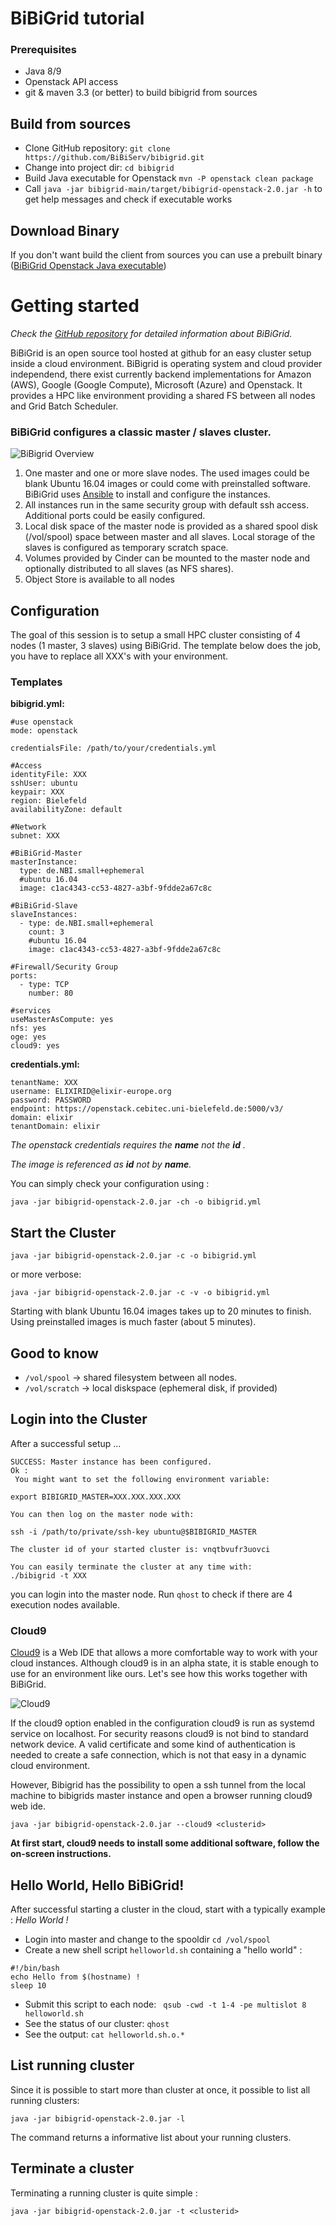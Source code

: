 #  BiBiGrid tutorial 

### Prerequisites

- Java 8/9
- Openstack API access
- git & maven 3.3 (or better) to build bibigrid from sources

## Build from sources

- Clone GitHub repository: `git clone https://github.com/BiBiServ/bibigrid.git`
- Change into project dir: `cd bibigrid`
- Build Java executable for Openstack `mvn -P openstack clean package`
- Call `java -jar bibigrid-main/target/bibigrid-openstack-2.0.jar -h` to get help messages and check if executable works


## Download Binary

If you don't want build the client from sources you can use a prebuilt binary ([BiBiGrid Openstack Java executable](http://bibiserv.cebitec.uni-bielefeld.de/resources/bibigrid/bibigrid-openstack-2.0.jar))



# Getting started

*Check the [GitHub repository](https://github.com/BiBiServ/bibigrid/tree/development) for detailed information about BiBiGrid.* 

BiBiGrid is an open source tool hosted at github  for an easy cluster setup inside a cloud environment. BiBigrid is operating system  and cloud provider independend, there exist currently backend implementations for Amazon (AWS), Google (Google Compute), Microsoft (Azure) and Openstack. It provides a HPC like environment providing a shared FS between all nodes and Grid Batch Scheduler.

### BiBiGrid configures a classic master / slaves cluster.

![BiBigrid Overview](images/overview.png)


1. One master and one or more slave nodes. The used images could be blank Ubuntu 16.04 images or could come with preinstalled software. BiBiGrid uses [Ansible](https://www.ansible.com) to install and configure the instances.
2. All instances run in the same security group with default ssh access. Additional ports could be easily configured. 
3. Local disk space of the master node is provided as a shared spool disk (/vol/spool) space between master and all slaves. Local storage of the slaves is configured as temporary scratch space.
4. Volumes provided by Cinder can be mounted to the master node and optionally distributed to all slaves (as NFS shares).
5. Object Store is available to all nodes


## Configuration

The goal of this session is to setup a small HPC cluster consisting of 4 nodes  (1 master, 3 slaves) using BiBiGrid. The template below does the job, you have to replace all XXX's with your environment.

### Templates

**bibigrid.yml:**

```
#use openstack
mode: openstack

credentialsFile: /path/to/your/credentials.yml

#Access
identityFile: XXX
sshUser: ubuntu
keypair: XXX
region: Bielefeld
availabilityZone: default

#Network
subnet: XXX

#BiBiGrid-Master
masterInstance:
  type: de.NBI.small+ephemeral
  #ubuntu 16.04
  image: c1ac4343-cc53-4827-a3bf-9fdde2a67c8c

#BiBiGrid-Slave
slaveInstances:
  - type: de.NBI.small+ephemeral
    count: 3
    #ubuntu 16.04
    image: c1ac4343-cc53-4827-a3bf-9fdde2a67c8c

#Firewall/Security Group
ports:
  - type: TCP
    number: 80

#services
useMasterAsCompute: yes
nfs: yes
oge: yes
cloud9: yes

```

**credentials.yml:**

```
tenantName: XXX
username: ELIXIRID@elixir-europe.org
password: PASSWORD
endpoint: https://openstack.cebitec.uni-bielefeld.de:5000/v3/
domain: elixir
tenantDomain: elixir
```

*The openstack credentials requires the **name** not the **id** .*

*The image is referenced as **id** not by **name**.*


You can simply check your configuration using :

`java -jar bibigrid-openstack-2.0.jar -ch -o bibigrid.yml`

## Start the Cluster

`java -jar bibigrid-openstack-2.0.jar -c -o bibigrid.yml`

or more verbose:

`java -jar bibigrid-openstack-2.0.jar -c -v -o bibigrid.yml`

Starting with blank Ubuntu 16.04 images takes up to 20 minutes to finish.
Using preinstalled images is much faster (about 5 minutes).


## Good to know

- `/vol/spool` -> shared filesystem between all nodes.
- `/vol/scratch` -> local diskspace (ephemeral disk, if provided)


## Login into the Cluster

After a successful setup ... 

```
SUCCESS: Master instance has been configured. 
Ok : 
 You might want to set the following environment variable:

export BIBIGRID_MASTER=XXX.XXX.XXX.XXX

You can then log on the master node with:

ssh -i /path/to/private/ssh-key ubuntu@$BIBIGRID_MASTER

The cluster id of your started cluster is: vnqtbvufr3uovci

You can easily terminate the cluster at any time with:
./bibigrid -t XXX 

```
you can login into the master node. Run `qhost` 
to check if there are 4 execution nodes available.


### Cloud9

[Cloud9](https://github.com/c9/core) is a Web IDE that allows a more comfortable way to work with your cloud instances. Although cloud9 is in an alpha state, it is stable enough to use for an environment like ours. Let's see how this works together with BiBiGrid. 

![Cloud9](images/cloud9.png)

If the cloud9 option enabled in the configuration cloud9 is run as systemd service on localhost. For security reasons cloud9 is not bind to standard network device. A valid certificate and some kind of authentication is needed to create a safe connection, which is not that easy in a dynamic cloud environment. 

However, Bibigrid has the possibility to open a ssh tunnel from the local machine to bibigrids master instance  and open a browser running cloud9 web ide. 

`java -jar bibigrid-openstack-2.0.jar --cloud9 <clusterid>`

**At first start, cloud9 needs to install some additional software, follow the on-screen instructions.**



## Hello World, Hello BiBiGrid!

After successful starting a cluster in the cloud, start with a typically  example : *Hello World !*

- Login into master and change to the spooldir 
`cd /vol/spool`
- Create a new shell script `helloworld.sh` containing a "hello world" :

```
#!/bin/bash
echo Hello from $(hostname) !
sleep 10
```

- Submit this script to each node: ` qsub -cwd -t 1-4 -pe multislot 8 helloworld.sh`
- See the status of our cluster: `qhost`
- See the output: `cat helloworld.sh.o.*`

## List running cluster

Since it is possible to start more than cluster at once, it possible to list all running clusters: 

`java -jar bibigrid-openstack-2.0.jar -l`

The command returns a informative list about your running clusters.

## Terminate a cluster

Terminating a running cluster is quite simple :

`java -jar bibigrid-openstack-2.0.jar -t <clusterid>`


